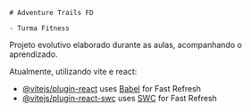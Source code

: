```
# Adventure Trails FD
```
```
- Turma Fitness
```
Projeto evolutivo elaborado durante as aulas, acompanhando o aprendizado.

Atualmente, utilizando vite e react:

- [@vitejs/plugin-react](https://github.com/vitejs/vite-plugin-react/blob/main/packages/plugin-react/README.md) uses [Babel](https://babeljs.io/) for Fast Refresh
- [@vitejs/plugin-react-swc](https://github.com/vitejs/vite-plugin-react-swc) uses [SWC](https://swc.rs/) for Fast Refresh

